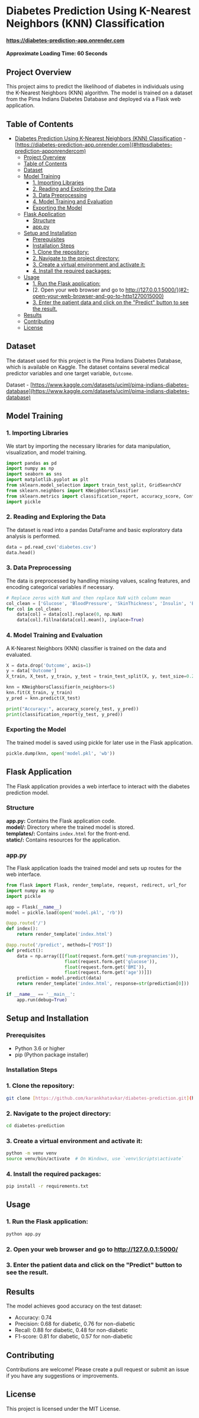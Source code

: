 # Diabetes Prediction Using K-Nearest Neighbors (KNN) Classification

#### https://diabetes-prediction-app.onrender.com

**Approximate Loading Time: 60 Seconds**

## Project Overview

This project aims to predict the likelihood of diabetes in individuals using the K-Nearest Neighbors (KNN) algorithm. The model is trained on a dataset from the Pima Indians Diabetes Database and deployed via a Flask web application.

## Table of Contents

-   [Diabetes Prediction Using K-Nearest Neighbors (KNN) Classification](#diabetes-prediction-using-k-nearest-neighbors-knn-classification) - [https://diabetes-prediction-app.onrender.com](#httpsdiabetes-prediction-apponrendercom)
    -   [Project Overview](#project-overview)
    -   [Table of Contents](#table-of-contents)
    -   [Dataset](#dataset)
    -   [Model Training](#model-training)
        -   [1. Importing Libraries](#1-importing-libraries)
        -   [2. Reading and Exploring the Data](#2-reading-and-exploring-the-data)
        -   [3. Data Preprocessing](#3-data-preprocessing)
        -   [4. Model Training and Evaluation](#4-model-training-and-evaluation)
        -   [Exporting the Model](#exporting-the-model)
    -   [Flask Application](#flask-application)
        -   [Structure](#structure)
        -   [app.py](#apppy)
    -   [Setup and Installation](#setup-and-installation)
        -   [Prerequisites](#prerequisites)
        -   [Installation Steps](#installation-steps)
        -   [1. Clone the repository:](#1-clone-the-repository)
        -   [2. Navigate to the project directory:](#2-navigate-to-the-project-directory)
        -   [3. Create a virtual environment and activate it:](#3-create-a-virtual-environment-and-activate-it)
        -   [4. Install the required packages:](#4-install-the-required-packages)
    -   [Usage](#usage)
        -   [1. Run the Flask application:](#1-run-the-flask-application)
        -   [2. Open your web browser and go to http://127.0.0.1:5000/](#2-open-your-web-browser-and-go-to-http1270015000)
        -   [3. Enter the patient data and click on the "Predict" button to see the result.](#3-enter-the-patient-data-and-click-on-the-predict-button-to-see-the-result)
    -   [Results](#results)
    -   [Contributing](#contributing)
    -   [License](#license)

## Dataset

The dataset used for this project is the Pima Indians Diabetes Database, which is available on Kaggle. The dataset contains several medical predictor variables and one target variable, `Outcome`.

Dataset - [https://www.kaggle.com/datasets/uciml/pima-indians-diabetes-database](https://www.kaggle.com/datasets/uciml/pima-indians-diabetes-database)

## Model Training

### 1. Importing Libraries

We start by importing the necessary libraries for data manipulation, visualization, and model training.

```python
import pandas as pd
import numpy as np
import seaborn as sns
import matplotlib.pyplot as plt
from sklearn.model_selection import train_test_split, GridSearchCV
from sklearn.neighbors import KNeighborsClassifier
from sklearn.metrics import classification_report, accuracy_score, ConfusionMatrixDisplay
import pickle
```

### 2. Reading and Exploring the Data

The dataset is read into a pandas DataFrame and basic exploratory data analysis is performed.

```python
data = pd.read_csv('diabetes.csv')
data.head()
```

### 3. Data Preprocessing

The data is preprocessed by handling missing values, scaling features, and encoding categorical variables if necessary.

```python
# Replace zeros with NaN and then replace NaN with column mean
col_clean = ['Glucose', 'BloodPressure', 'SkinThickness', 'Insulin', 'BMI', 'Pedigree', 'Age']
for col in col_clean:
    data[col] = data[col].replace(0, np.NaN)
    data[col].fillna(data[col].mean(), inplace=True)
```

### 4. Model Training and Evaluation

A K-Nearest Neighbors (KNN) classifier is trained on the data and evaluated.

```python
X = data.drop('Outcome', axis=1)
y = data['Outcome']
X_train, X_test, y_train, y_test = train_test_split(X, y, test_size=0.2, random_state=42)

knn = KNeighborsClassifier(n_neighbors=5)
knn.fit(X_train, y_train)
y_pred = knn.predict(X_test)

print("Accuracy:", accuracy_score(y_test, y_pred))
print(classification_report(y_test, y_pred))
```

### Exporting the Model

The trained model is saved using pickle for later use in the Flask application.

```python
pickle.dump(knn, open('model.pkl', 'wb'))
```

## Flask Application

The Flask application provides a web interface to interact with the diabetes prediction model.

### Structure

**app.py:** Contains the Flask application code.  
**model/:** Directory where the trained model is stored.  
**templates/:** Contains `index.html` for the front-end.  
**static/:** Contains resources for the application.

### app.py

The Flask application loads the trained model and sets up routes for the web interface.

```python
from flask import Flask, render_template, request, redirect, url_for
import numpy as np
import pickle

app = Flask(__name__)
model = pickle.load(open('model.pkl', 'rb'))

@app.route('/')
def index():
    return render_template('index.html')

@app.route('/predict', methods=['POST'])
def predict():
    data = np.array([[float(request.form.get('num-pregnancies')),
                      float(request.form.get('glucose')),
                      float(request.form.get('BMI')),
                      float(request.form.get('age'))]])
    prediction = model.predict(data)
    return render_template('index.html', response=str(prediction[0]))

if __name__ == '__main__':
    app.run(debug=True)
```

## Setup and Installation

### Prerequisites

-   Python 3.6 or higher
-   pip (Python package installer)

### Installation Steps

### 1. Clone the repository:

```bash
git clone [https://github.com/karankhatavkar/diabetes-prediction.git](https://github.com/karankhatavkar/diabetes-prediction-system.git)
```

### 2. Navigate to the project directory:

```bash
cd diabetes-prediction
```

### 3. Create a virtual environment and activate it:

```bash
python -m venv venv
source venv/bin/activate  # On Windows, use `venv\Scripts\activate`
```

### 4. Install the required packages:

```bash
pip install -r requirements.txt
```

## Usage

### 1. Run the Flask application:

```bash
python app.py
```

### 2. Open your web browser and go to http://127.0.0.1:5000/

### 3. Enter the patient data and click on the "Predict" button to see the result.

## Results

The model achieves good accuracy on the test dataset:

-   Accuracy: 0.74
-   Precision: 0.68 for diabetic, 0.76 for non-diabetic
-   Recall: 0.88 for diabetic, 0.48 for non-diabetic
-   F1-score: 0.81 for diabetic, 0.57 for non-diabetic

## Contributing

Contributions are welcome! Please create a pull request or submit an issue if you have any suggestions or improvements.

## License

This project is licensed under the MIT License.
